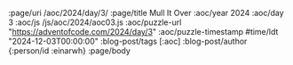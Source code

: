 :page/uri /aoc/2024/day/3/
:page/title Mull It Over
:aoc/year 2024
:aoc/day 3
:aoc/js /js/aoc/2024/aoc03.js
:aoc/puzzle-url "https://adventofcode.com/2024/day/3"
:aoc/puzzle-timestamp #time/ldt "2024-12-03T00:00:00"
:blog-post/tags [:aoc]
:blog-post/author {:person/id :einarwh}
:page/body

<!-- # Einar W. Høst -->
